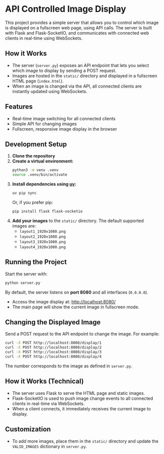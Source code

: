 # API Controlled Image Display

This project provides a simple server that allows you to control which image is displayed on a fullscreen web page, using API calls. The server is built with Flask and Flask-SocketIO, and communicates with connected web clients in real-time using WebSockets.

## How it Works

- The server (`server.py`) exposes an API endpoint that lets you select which image to display by sending a POST request.
- Images are hosted in the `static/` directory and displayed in a fullscreen HTML page (`index.html`).
- When an image is changed via the API, all connected clients are instantly updated using WebSockets.

## Features
- Real-time image switching for all connected clients
- Simple API for changing images
- Fullscreen, responsive image display in the browser

## Development Setup

1. **Clone the repository**
2. **Create a virtual environment:**
   ```bash
   python3 -m venv .venv
   source .venv/bin/activate
   ```
3. **Install dependencies using [uv](https://github.com/astral-sh/uv):**
   ```bash
   uv pip sync
   ```
   Or, if you prefer pip:
   ```bash
   pip install flask flask-socketio
   ```
4. **Add your images** to the `static/` directory. The default supported images are:
   - `layout1_1920x1080.png`
   - `layout2_1920x1080.png`
   - `layout3_1920x1080.png`
   - `layout4_1920x1080.png`

## Running the Project

Start the server with:
```bash
python server.py
```

By default, the server listens on **port 8080** and all interfaces (`0.0.0.0`).

- Access the image display at: [http://localhost:8080/](http://localhost:8080/)
- The main page will show the current image in fullscreen mode.

## Changing the Displayed Image

Send a POST request to the API endpoint to change the image. For example:

```bash
curl -X POST http://localhost:8080/display/1
curl -X POST http://localhost:8080/display/2
curl -X POST http://localhost:8080/display/3
curl -X POST http://localhost:8080/display/4
```

The number corresponds to the image as defined in `server.py`.

## How it Works (Technical)
- The server uses Flask to serve the HTML page and static images.
- Flask-SocketIO is used to push image change events to all connected clients in real-time via WebSockets.
- When a client connects, it immediately receives the current image to display.

## Customization
- To add more images, place them in the `static/` directory and update the `VALID_IMAGES` dictionary in `server.py`.
